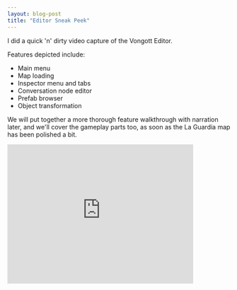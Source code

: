 ```yaml
---
layout: blog-post
title: "Editor Sneak Peek"
---
```

I did a quick 'n' dirty video capture of the Vongott Editor.  
  
Features depicted include:

- Main menu
- Map loading
- Inspector menu and tabs
- Conversation node editor
- Prefab browser
- Object transformation

We will put together a more thorough feature walkthrough with narration later, and we'll cover the gameplay parts too, as soon as the La Guardia map has been polished a bit.

<div class="youtube-wrapper">
	<iframe width="420" height="315" src="http://www.youtube.com/embed/y__lPcWgjCA?wmode=transparent" frameborder="0"> </iframe>
</div>
